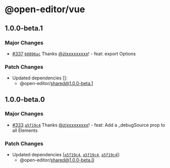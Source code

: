 # @open-editor/vue

## 1.0.0-beta.1

### Major Changes

- [#337](https://github.com/zjxxxxxxxxx/open-editor/pull/337) [`60896ac`](https://github.com/zjxxxxxxxxx/open-editor/commit/60896acc3a6e771ea53936b03fffd72c433620c0) Thanks [@zjxxxxxxxxx](https://github.com/zjxxxxxxxxx)! - feat: export Options

### Patch Changes

- Updated dependencies []:
  - @open-editor/shared@1.0.0-beta.1

## 1.0.0-beta.0

### Major Changes

- [#333](https://github.com/zjxxxxxxxxx/open-editor/pull/333) [`a5f19c4`](https://github.com/zjxxxxxxxxx/open-editor/commit/a5f19c4a317c840be44886980ba57598597715ea) Thanks [@zjxxxxxxxxx](https://github.com/zjxxxxxxxxx)! - feat: Add a \_debugSource prop to all Elements

### Patch Changes

- Updated dependencies [[`a5f19c4`](https://github.com/zjxxxxxxxxx/open-editor/commit/a5f19c4a317c840be44886980ba57598597715ea), [`a5f19c4`](https://github.com/zjxxxxxxxxx/open-editor/commit/a5f19c4a317c840be44886980ba57598597715ea), [`a5f19c4`](https://github.com/zjxxxxxxxxx/open-editor/commit/a5f19c4a317c840be44886980ba57598597715ea)]:
  - @open-editor/shared@1.0.0-beta.0
